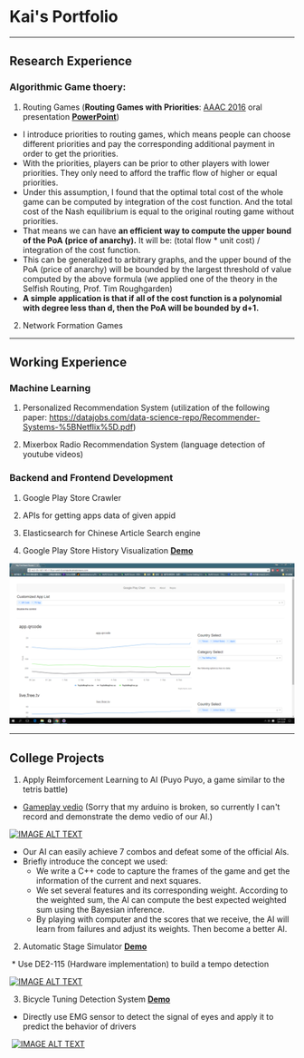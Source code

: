 
# Kai's Portfolio

---

## Research Experience

### Algorithmic Game thoery:

1. Routing Games (**Routing Games with Priorities**: [AAAC 2016](http://aaac2016.ie.nthu.edu.tw/index.php/program/) oral presentation [**PowerPoint**](https://drive.google.com/open?id=0B4RZUg4dmHKabi1yQUxReWFuSmc))

  - I introduce priorities to routing games, which means people can choose different priorities and pay the corresponding additional payment in order to get the priorities.
  - With the priorities, players can be prior to other players with lower priorities. They only need to afford the traffic flow of higher or equal priorities.
  - Under this assumption, I found that the optimal total cost of the whole game can be computed by integration of the cost function. And the total cost of the Nash equilibrium is equal to the original routing game without priorities. 
  - That means we can have **an efficient way to compute the upper bound of the PoA (price of anarchy).** It will be: (total flow * unit cost) / integration of the cost function.
  - This can be generalized to arbitrary graphs, and the upper bound of the PoA (price of anarchy) will be bounded by the largest threshold of value computed by the above formula (we applied one of the theory in the Selfish Routing, Prof. Tim Roughgarden)
  - **A simple application is that if all of the cost function is a polynomial with degree less than d, then the PoA will be bounded by d+1.**

2. Network Formation Games

---

## Working Experience

### Machine Learning

1. Personalized Recommendation System (utilization of the following paper: https://datajobs.com/data-science-repo/Recommender-Systems-%5BNetflix%5D.pdf)

2. Mixerbox Radio Recommendation System (language detection of youtube videos)

### Backend and Frontend Development

1. Google Play Store Crawler

2. APIs for getting apps data of given appid

3. Elasticsearch for Chinese Article Search engine

4. Google Play Store History Visualization [**Demo**](http://ec2-35-167-141-110.us-west-2.compute.amazonaws.com/)

[![IMAGE ALT](https://github.com/b01901169/portfolio/blob/master/screenshot.png)](http://ec2-35-167-141-110.us-west-2.compute.amazonaws.com/)


---

## College Projects

1. Apply Reimforcement Learning to AI (Puyo Puyo, a game similar to the tetris battle)
  * [Gameplay vedio](https://www.youtube.com/watch?v=lLSFcXYhXMs) (Sorry that my arduino is broken, so currently I can't record and demonstrate the demo vedio of our AI.)
  
   [![IMAGE ALT TEXT](http://img.youtube.com/vi/lLSFcXYhXMs/0.jpg)](http://www.youtube.com/watch?v=lLSFcXYhXMs "Puyo Puyo Game")

  * Our AI can easily achieve 7 combos and defeat some of the official AIs.
  * Briefly introduce the concept we used:
    - We write a C++ code to capture the frames of the game and get the information of the current and next squares.
    - We set several features and its corresponding weight. According to the weighted sum, the AI can compute the best expected weighted sum using the Bayesian inference.
    - By playing with computer and the scores that we receive, the AI will learn from failures and adjust its weights. Then become a better AI.

2. Automatic Stage Simulator [**Demo**](https://youtu.be/nHz5ARB4QXg)

  * Use DE2-115 (Hardware implementation) to build a tempo detection
  
  [![IMAGE ALT TEXT](http://img.youtube.com/vi/nHz5ARB4QXg/0.jpg)](http://www.youtube.com/watch?v=nHz5ARB4QXg "Automatic Stage Simulator")
  
3. Bicycle Tuning Detection System [**Demo**](https://youtu.be/zKByzYzvFNQ?t=191)

  * Directly use EMG sensor to detect the signal of eyes and apply it to predict the behavior of drivers

  [![IMAGE ALT TEXT](http://img.youtube.com/vi/zKByzYzvFNQ/0.jpg)](https://youtu.be/zKByzYzvFNQ?t=191 "Bicycle Tuning Detection System")
  
  
